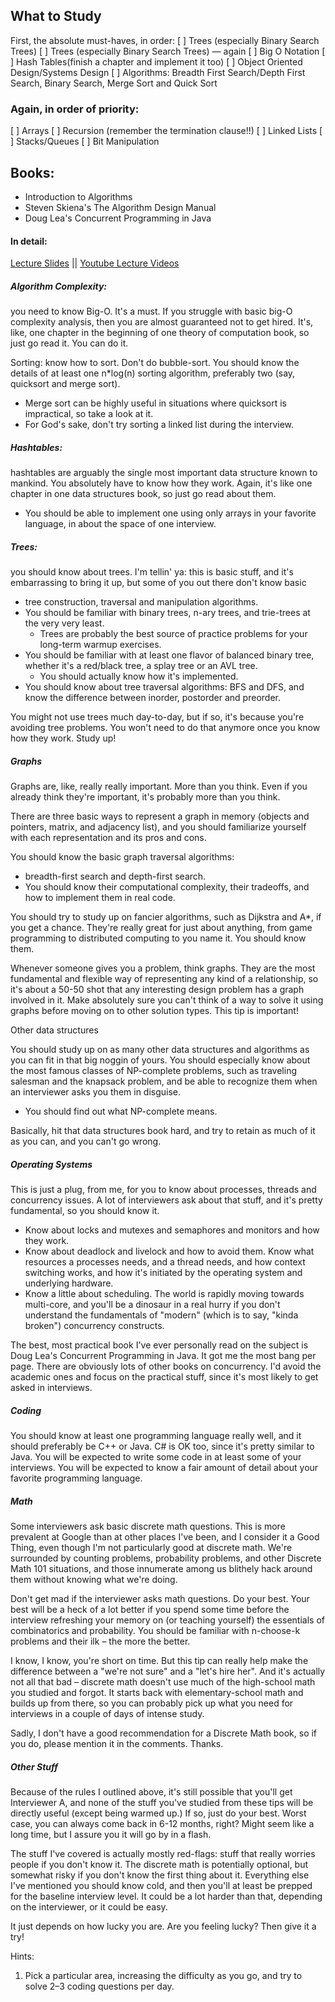 ## What to Study

First, the absolute must-haves, in order:
[ ] Trees (especially Binary Search Trees)
[ ] Trees (especially Binary Search Trees) — again
[ ] Big O Notation
[ ] Hash Tables(finish a chapter and implement it too)
[ ] Object Oriented Design/Systems Design
[ ] Algorithms: Breadth First Search/Depth First Search, Binary Search, Merge Sort and Quick Sort

### Again, in order of priority:
[ ] Arrays
[ ] Recursion (remember the termination clause!!)
[ ] Linked Lists
[ ] Stacks/Queues
[ ] Bit Manipulation

## Books: 
- Introduction to Algorithms
- Steven Skiena's The Algorithm Design Manual
- Doug Lea's Concurrent Programming in Java

#### In detail:
[Lecture Slides](https://www3.cs.stonybrook.edu/~skiena/373/videos/) || [Youtube Lecture Videos](https://www.youtube.com/watch?v=22hwcnXIGgk&list=PLOtl7M3yp-DX6ic0HGT0PUX_wiNmkWkXx&index=1)

##### Algorithm Complexity: 
you need to know Big-O. It's a must. If you struggle with basic big-O complexity analysis, then you are almost guaranteed not to get hired. It's, like, one chapter in the beginning of one theory of computation book, so just go read it. You can do it.

Sorting: know how to sort. Don't do bubble-sort. You should know the details of at least one n*log(n) sorting algorithm, preferably two (say, quicksort and merge sort).
* Merge sort can be highly useful in situations where quicksort is impractical, so take a look at it.
* For God's sake, don't try sorting a linked list during the interview.

##### Hashtables: 
hashtables are arguably the single most important data structure known to mankind. You absolutely have to know how they work. Again, it's like one chapter in one data structures book, so just go read about them. 
* You should be able to implement one using only arrays in your favorite language, in about the space of one interview.

##### Trees: 
you should know about trees. I'm tellin' ya: this is basic stuff, and it's embarrassing to bring it up, but some of you out there don't know basic 
* tree construction, traversal and manipulation algorithms. 
* You should be familiar with binary trees, n-ary trees, and trie-trees at the very very least. 
    * Trees are probably the best source of practice problems for your long-term warmup exercises.
* You should be familiar with at least one flavor of balanced binary tree, whether it's a red/black tree, a splay tree or an AVL tree. 
    * You should actually know how it's implemented.
* You should know about tree traversal algorithms: BFS and DFS, and know the difference between inorder, postorder and preorder.

You might not use trees much day-to-day, but if so, it's because you're avoiding tree problems. You won't need to do that anymore once you know how they work. Study up!

##### Graphs

Graphs are, like, really really important. More than you think. Even if you already think they're important, it's probably more than you think.

There are three basic ways to represent a graph in memory (objects and pointers, matrix, and adjacency list), and you should familiarize yourself with each representation and its pros and cons.

You should know the basic graph traversal algorithms: 
* breadth-first search and depth-first search. 
* You should know their computational complexity, their tradeoffs, and how to implement them in real code.

You should try to study up on fancier algorithms, such as Dijkstra and A*, if you get a chance. They're really great for just about anything, from game programming to distributed computing to you name it. You should know them.

Whenever someone gives you a problem, think graphs. They are the most fundamental and flexible way of representing any kind of a relationship, so it's about a 50-50 shot that any interesting design problem has a graph involved in it. Make absolutely sure you can't think of a way to solve it using graphs before moving on to other solution types. This tip is important!

Other data structures

You should study up on as many other data structures and algorithms as you can fit in that big noggin of yours. You should especially know about the most famous classes of NP-complete problems, such as traveling salesman and the knapsack problem, and be able to recognize them when an interviewer asks you them in disguise.
* You should find out what NP-complete means.

Basically, hit that data structures book hard, and try to retain as much of it as you can, and you can't go wrong.

##### Operating Systems

This is just a plug, from me, for you to know about processes, threads and concurrency issues. A lot of interviewers ask about that stuff, and it's pretty fundamental, so you should know it. 
* Know about locks and mutexes and semaphores and monitors and how they work. 
* Know about deadlock and livelock and how to avoid them. Know what resources a processes needs, and a thread needs, and how context switching works, and how it's initiated by the operating system and underlying hardware. 
* Know a little about scheduling. The world is rapidly moving towards multi-core, and you'll be a dinosaur in a real hurry if you don't understand the fundamentals of "modern" (which is to say, "kinda broken") concurrency constructs.

The best, most practical book I've ever personally read on the subject is Doug Lea's Concurrent Programming in Java. It got me the most bang per page. There are obviously lots of other books on concurrency. I'd avoid the academic ones and focus on the practical stuff, since it's most likely to get asked in interviews.

##### Coding

You should know at least one programming language really well, and it should preferably be C++ or Java. C# is OK too, since it's pretty similar to Java. You will be expected to write some code in at least some of your interviews. You will be expected to know a fair amount of detail about your favorite programming language.

##### Math

Some interviewers ask basic discrete math questions. This is more prevalent at Google than at other places I've been, and I consider it a Good Thing, even though I'm not particularly good at discrete math. We're surrounded by counting problems, probability problems, and other Discrete Math 101 situations, and those innumerate among us blithely hack around them without knowing what we're doing.

Don't get mad if the interviewer asks math questions. Do your best. Your best will be a heck of a lot better if you spend some time before the interview refreshing your memory on (or teaching yourself) the essentials of combinatorics and probability. You should be familiar with n-choose-k problems and their ilk – the more the better.

I know, I know, you're short on time. But this tip can really help make the difference between a "we're not sure" and a "let's hire her". And it's actually not all that bad – discrete math doesn't use much of the high-school math you studied and forgot. It starts back with elementary-school math and builds up from there, so you can probably pick up what you need for interviews in a couple of days of intense study.

Sadly, I don't have a good recommendation for a Discrete Math book, so if you do, please mention it in the comments. Thanks.


##### Other Stuff

Because of the rules I outlined above, it's still possible that you'll get Interviewer A, and none of the stuff you've studied from these tips will be directly useful (except being warmed up.) If so, just do your best. Worst case, you can always come back in 6-12 months, right? Might seem like a long time, but I assure you it will go by in a flash.

The stuff I've covered is actually mostly red-flags: stuff that really worries people if you don't know it. The discrete math is potentially optional, but somewhat risky if you don't know the first thing about it. Everything else I've mentioned you should know cold, and then you'll at least be prepped for the baseline interview level. It could be a lot harder than that, depending on the interviewer, or it could be easy.

It just depends on how lucky you are. Are you feeling lucky? Then give it a try!

Hints: 
1. Pick a particular area, increasing the difficulty as you go, and try to solve 2–3 coding questions per day. 
